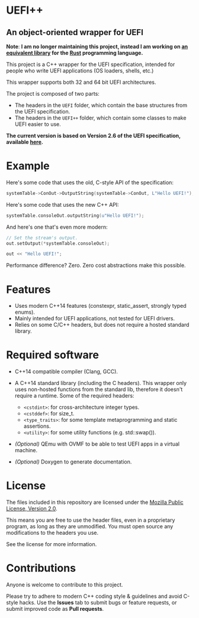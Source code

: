 # UEFI++
## An object-oriented wrapper for UEFI

**Note**: **I am no longer maintaining this project, instead
  I am working on [an equivalent library][wrap] for the [Rust][rust] programming language.**

[wrap]: https://github.com/GabrielMajeri/uefi-rs
[rust]: https://www.rust-lang.org/en-US/

This project is a C++ wrapper for the UEFI specification, intended for people who write UEFI applications (OS loaders, shells, etc.)

This wrapper supports both 32 and 64 bit UEFI architectures.

The project is composed of two parts:
- The headers in the `UEFI` folder, which contain the base structures from the UEFI specification.
- The headers in the `UEFI++` folder, which contain some classes to make UEFI easier to use.

**The current version is based on Version 2.6 of the UEFI specification, available [here](http://www.uefi.org/specifications).**

# Example
Here's some code that uses the old, C-style API of the specification:

```c
systemTable->ConOut->OutputString(systemTable->ConOut, L"Hello UEFI!");
```

Here's some code that uses the new C++ API:

```c++
systemTable.consoleOut.outputString(u"Hello UEFI!");
```

And here's one that's even more modern:

```c++
// Set the stream's output.
out.setOutput(*systemTable.consoleOut);

out << "Hello UEFI!";
```

Performance difference? Zero. Zero cost abstractions make this possible.

# Features
- Uses modern C++14 features (constexpr, static_assert, strongly typed enums).
- Mainly intended for UEFI applications, not tested for UEFI drivers.
- Relies on some C/C++ headers, but does not require a hosted standard library.

# Required software
* C++14 compatible compiler (Clang, GCC).
* A C++14 standard library (including the C headers). This wrapper only uses non-hosted functions from the standard lib, therefore it doesn't require a runtime. Some of the required headers:
  - `<cstdint>`: for cross-architecture integer types.
  - `<cstddef>`: for size_t.
  - `<type_traits>`: for some template metaprogramming and static assertions.
  - `<utility>`: for some utility functions (e.g. std::swap()).

* *(Optional)* QEmu with OVMF to be able to test UEFI apps in a virtual machine.
* *(Optional)* Doxygen to generate documentation.

# License
The files included in this repository are licensed under the
[Mozilla Public License, Version 2.0](https://www.mozilla.org/en-US/MPL/2.0/).

This means you are free to use the header files, even in a proprietary program,
as long as they are unmodified. You must open source any modifications to the
headers you use.

See the license for more information.

# Contributions
Anyone is welcome to contribute to this project. 

Please try to adhere to modern C++ coding style & guidelines and avoid C-style hacks. Use the **Issues** tab to submit bugs or feature requests, or submit improved code as **Pull requests**.
